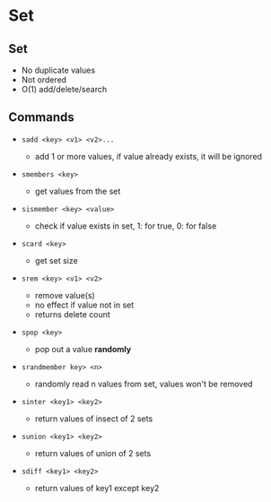 # Set

## Set

* No duplicate values
* Not ordered
* O(1) add/delete/search

## Commands

* `sadd <key> <v1> <v2>...`
    * add 1 or more values, if value already exists, it will be ignored

* `smembers <key>`
    * get values from the set

* `sismember <key> <value>`
    * check if value exists in set, 1: for true, 0: for false

* `scard <key>`
    * get set size

* `srem <key> <v1> <v2>`
    * remove value(s)
    * no effect if value not in set
    * returns delete count

* `spop <key>`
    * pop out a value **randomly**

* `srandmember key> <n>`
    * randomly read n values from set, values won't be removed

* `sinter <key1> <key2>`
    * return values of insect of 2 sets

* `sunion <key1> <key2>`
    * return values of union of 2 sets

* `sdiff <key1> <key2>`
    * return values of key1 except key2